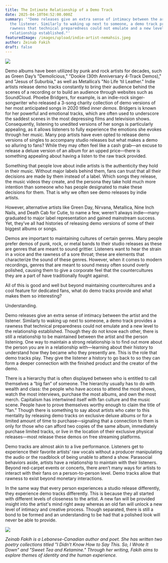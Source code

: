 ```yaml
---
title: The Intimate Relationship of a Demo Track
date: 2025-04-10T04:52:00.000Z
summary: '"Demo releases give an extra sense of intimacy between the artist and
  the listener. Similarly to waking up next to someone, a demo track provides a
  rawness that technical preparedness could not emulate and a new level to the
  relationship established."'
featuredImage: /images/upload/indie-artist-nemahsis.jpeg
author: Zeinab Fakih
draft: false
---
```

![](/images/upload/indie-artist-nemahsis.jpeg)

Demo albums have been utilized by punk and rock artists for decades, such as Green Day’s "Demolicious," "Dookie (30th Anniversary 4-Track Demos)," and "Jesus of Suburbia," as well as Metallica’s "No Life ‘til Leather." Indie artists release demo tracks constantly to bring their audience behind the scenes of a recording or to build an audience through websites such as SoundCloud. Phoebe Bridgers, for example, is an indie-rock singer-songwriter who released a 3-song charity collection of demo versions of her most anticipated songs in 2020 titled *inner demos*. Bridgers is known for her powerful and emotional tracks, which are often used to underscore the saddest scenes in the most depressing films and television shows. Consequently, listening to unedited versions of her songs is particularly appealing, as it allows listeners to fully experience the emotions she evokes through her music. Many pop artists have even opted to release demo versions of singles to accompany studio releases but what makes a demo so alluring to fans? While they may often feel like a cash grab––an excuse to release a deluxe version of an album for an upped price––there is something appealing about having a listen to the raw track provided.  

Something that people love about indie artists is the authenticity they hold in their music. Without major labels behind them, fans can trust that all their decisions are made by them instead of a label. Which songs they release, the music videos they create, and the persona they take hold much more intention than someone who has people designated to make these decisions for them. That is why we often see demo releases by indie artists.  

However, alternative artists like Green Day, Nirvana, Metallica, Nine Inch Nails, and Death Cab for Cutie, to name a few, weren’t always indie––many graduated to major label representation and gained mainstream success. Yet, they’ve all had histories of releasing demo versions of some of their biggest albums or songs.   

Demos are important to maintaining cultures of certain genres. Many people prefer demos of punk, rock, or metal bands to their studio releases as these are genres that are meant to sound grittier. Listeners want to hear the strain in a voice and the rawness of a sore throat; these are elements that characterize the sound of these genres. However, when it comes to modern recordings, genres that are meant to sound messy often sound overly polished, causing them to give a corporate feel that the countercultures they are a part of have traditionally fought against.  

All of this is good and well but beyond maintaining countercultures and a cool feature for dedicated fans, what do demo tracks provide and what makes them so interesting?  

Understanding.  

Demo releases give an extra sense of intimacy between the artist and the listener. Similarly to waking up next to someone, a demo track provides a rawness that technical preparedness could not emulate and a new level to the relationship established. Though they do not know each other, there is still a relationship to be maintained between the artist and the person listening. One way to maintain a strong relationship is to find out more about the person you are in a relationship with––learning about their history to understand how they became who they presently are. This is the role that demo tracks play. They give the listener a history to go back to so they can form a deeper connection with the finished product and the creator of the demo.   

There is a hierarchy that is often displayed between who is entitled to call themselves a “big fan” of someone. The hierarchy usually has to do with wealth and class: the people who have access to attend the most shows, watch the most interviews, purchase the most albums, and own the most merch. Capitalism has intertwined itself with fan culture and the music scene. People have to prove themselves worthy enough to claim the title of “fan.” Though there is something to say about artists who cater to this mentality by releasing demo tracks on exclusive deluxe albums or for a limited amount of time to purchase––signaling that a connection to them is only for those who can afford two copies of the same album, immediately purchase limited tracks, or live in the location of their exclusive physical releases––most release these demos on free streaming platforms.   

Demo tracks are almost akin to a live performance. Listeners get to experience their favorite artists’ raw vocals without a producer manipulating the audio or the roadblock of being unable to attend a show. Parasocial behaviors aside, artists have a relationship to maintain with their listeners. Beyond red-carpet events or concerts, there aren’t many ways for artists to interact with their fans on a person-to-person level. Demo tracks allow that rawness to exist beyond monetary interactions.  

In the same way that every person experiences a studio release differently, they experience demo tracks differently. This is because they all started with different levels of closeness to the artist. A new fan will be provided insight into the artist's mind right away whereas an old fan will unlock a new level of intimacy and creative process. Though separated, there is still a bond to be formed and an understanding to be had that a polished look will never be able to provide. 

![](/images/upload/1702393389254.jpeg)

*Zeinab Fakih is a Lebanese-Canadian author and poet. She has written two poetry collections titled "I Didn't Know How to Say This. So, I Wrote It Down" and "Sweet Tea and Ketamine." Through her writing, Fakih aims to explore themes of identity and the human experience.*
